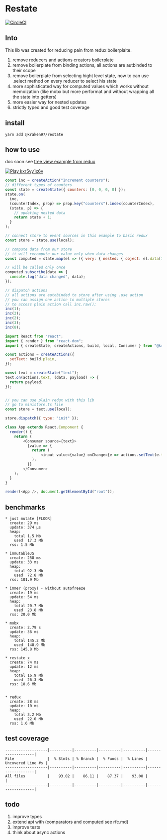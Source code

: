 # Restate

[![CircleCI](https://circleci.com/gh/zhDmitry/restate.svg?style=svg)](https://circleci.com/gh/zhDmitry/restate)

## Into

This lib was created for reducing pain from redux boilerplaite.

1.  remove reducers and actions creators boilerplate
2.  remove boilerplate from binding actions, all actions are autbinded to their scope
3.  remove boilerplate from selecting hight level state, now to can use .select method on every reducer to select his state
4.  more sophisticated way for computed values which works without memoization (like mobx but more performat and without wrapping all the state into getters)
5.  more easier way for nested updates
6.  strictly typed and good test coverage

## install

```
yarn add @kraken97/restate
```

## how to use

doc soon
see [tree view example from redux](https://github.com/zhDmitry/restate/tree/master/examples/tree/src)

[![Play kxr5vy1x6v](https://codesandbox.io/static/img/play-codesandbox.svg)](https://codesandbox.io/s/kxr5vy1x6v)

```js
const inc = createAction("Increment counters");
// different types of counters
const state = createState({ counters: [0, 0, 0, 0] });
state.on(
  inc,
  (counterIndex, prop) => prop.key("counters").index(counterIndex),
  (state, p) => {
    // updating nested data
    return state + 1;
  }
);

// connect store to event sources in this example to basic redux
const store = state.use(local);

// compute data from our store
// it will recompute our value only when data changes
const computed = state.map(el => ({ very: { nested: { object: el.data[1] } } }), true);

// will be called only once
computed.subscribe(data => {
  console.log("data changed", data);
});

// dispatch actions
// all actions are autobinded to store after using .use action
// you can assign one action to multiple stores
// to access plain action call inc.raw();
inc(1);
inc(2);
inc(2);
inc(3);
inc(8);
```

```js
import React from "react";
import { render } from "react-dom";
import { createState, createActions, build, local, Consumer } from "@kraken97/restate";

const actions = createActions({
  setText: build.plain,
});

const text = createState("text");
text.on(actions.text, (data, payload) => {
  return payload;
});


// you can use plain redux with this lib
// go to ministore.ts file
const store = text.use(local);

store.dispatch({ type: "init" });

class App extends React.Component {
  render() {
    return (
        <Consumer source={text}>
          {value => {
            return (
                <input value={value} onChange={e => actions.setText(e.target.value)} />;
            );
          }}
        </Consumer>
    );
  }
}

render(<App />, document.getElementById("root"));
```

## benchmarks

```
* just mutate [FLOOR]
  create: 29 ms
  update: 374 μs
  heap:
    total 1.5 Mb
    used  17.3 Mb
  rss: 1.5 Mb

* immutableJS
  create: 258 ms
  update: 33 ms
  heap:
    total 92.3 Mb
    used  72.8 Mb
  rss: 101.9 Mb

* immer (proxy) - without autofreeze
  create: 19 ms
  update: 54 ms
  heap:
    total 20.7 Mb
    used  23.8 Mb
  rss: 20.0 Mb

* mobx
  create: 2.79 s
  update: 36 ms
  heap:
    total 145.2 Mb
    used  148.9 Mb
  rss: 145.8 Mb

* restate x
  create: 74 ms
  update: 12 ms
  heap:
    total 16.9 Mb
    used  26.3 Mb
  rss: 18.6 Mb


* redux
  create: 28 ms
  update: 10 ms
  heap:
    total 3.2 Mb
    used  22.0 Mb
  rss: 1.6 Mb
```

## test coverage

```
-------------------|----------|----------|----------|----------|-------------------|
File               |  % Stmts | % Branch |  % Funcs |  % Lines | Uncovered Line #s |
-------------------|----------|----------|----------|----------|-------------------|
All files          |    93.02 |    86.11 |    87.37 |    93.08 |                   |
-------------------|----------|----------|----------|----------|-------------------|
```

## todo

1.  improve types
2.  extend api with (comparators and computed see rfc.md)
3.  improve tests
4.  think about async actions
